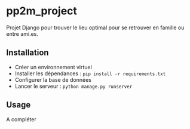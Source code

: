 # pp2m_project

Projet Django pour trouver le lieu optimal pour se retrouver en famille ou entre ami.es.

## Installation

- Créer un environnement virtuel
- Installer les dépendances : `pip install -r requirements.txt`
- Configurer la base de données
- Lancer le serveur : `python manage.py runserver`

## Usage

A compléter